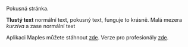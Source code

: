 Pokusná stránka.

**Tlustý text** normální text, pokusný text, funguje to krásně.
Malá mezera
*kurzíva* a zase normální text


Aplikaci Maples můžete stáhnout [zde](https://apps.apple.com/cz/app/maples/id584746483). Verze pro profesionály [zde](https://apps.apple.com/cz/app/maples-pro/id1305006165).
